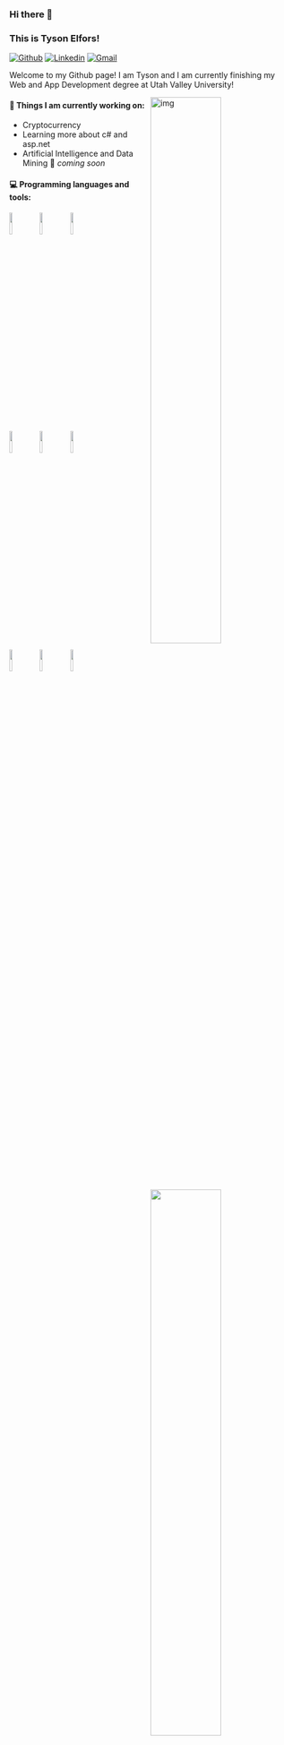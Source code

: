 ### Hi there 👋
### This is Tyson Elfors!

[![Github](https://img.shields.io/badge/-Github-000?style=flat&logo=Github&logoColor=white)](https://github.com/tyelf22)
[![Linkedin](https://img.shields.io/badge/-LinkedIn-blue?style=flat&logo=Linkedin&logoColor=white)](https://www.linkedin.com/in/tysonelfors)
[![Gmail](https://img.shields.io/badge/-Gmail-c14438?style=flat&logo=Gmail&logoColor=white)](mailto:tyelf22@hotmail.com)

Welcome to my Github page! I am Tyson and I am currently finishing my Web and App Development degree at Utah Valley University!  

<img align="right" alt="img" src="https://avatars3.githubusercontent.com/u/42258610?s=460&u=e976a48a2e1d1985b80b1737ce1db105a088d130&v=4" width="50%" height="auto" />


#### 🌱 Things I am currently working on: 
- Cryptocurrency
- Learning more about c# and asp.net 
- Artificial Intelligence and Data Mining 🚀 *coming soon*


#### :computer: Programming languages and tools: 
<p>
	<img width="50%" align="right" src="https://github-readme-stats.vercel.app/api?username=tyelf22&show_icons=true&hide_border=true" />

<code><img width="10%" src="https://cdn.worldvectorlogo.com/logos/html5.svg"></code>
<code><img width="10%" src="https://cdn.worldvectorlogo.com/logos/css-3.svg"></code>
<code><img width="10%" src="https://cdn.worldvectorlogo.com/logos/vue-js-1.svg"></code>
<br />
<code><img width="10%" src="https://cdn.worldvectorlogo.com/logos/vuetify.svg"></code>
<code><img width="10%" src="https://cdn.worldvectorlogo.com/logos/mongodb.svg"></code>
<code><img width="10%" src="https://worldvectorlogo.com/logo/react-2"></code>
<br />
<code><img width="10%" src="https://cdn.worldvectorlogo.com/logos/php-1.svg"></code>
<code><img width="10%" src="https://worldvectorlogo.com/logo/nodejs-icon"></code>
<code><img width="10%" src="https://cdn.worldvectorlogo.com/logos/c--4.svg"></code>
</p>
